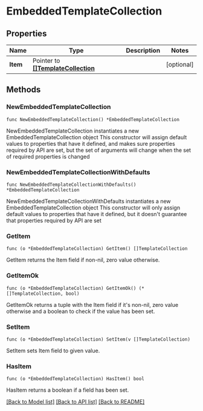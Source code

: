# EmbeddedTemplateCollection

## Properties

Name | Type | Description | Notes
------------ | ------------- | ------------- | -------------
**Item** | Pointer to [**[]TemplateCollection**](TemplateCollection.md) |  | [optional] 

## Methods

### NewEmbeddedTemplateCollection

`func NewEmbeddedTemplateCollection() *EmbeddedTemplateCollection`

NewEmbeddedTemplateCollection instantiates a new EmbeddedTemplateCollection object
This constructor will assign default values to properties that have it defined,
and makes sure properties required by API are set, but the set of arguments
will change when the set of required properties is changed

### NewEmbeddedTemplateCollectionWithDefaults

`func NewEmbeddedTemplateCollectionWithDefaults() *EmbeddedTemplateCollection`

NewEmbeddedTemplateCollectionWithDefaults instantiates a new EmbeddedTemplateCollection object
This constructor will only assign default values to properties that have it defined,
but it doesn't guarantee that properties required by API are set

### GetItem

`func (o *EmbeddedTemplateCollection) GetItem() []TemplateCollection`

GetItem returns the Item field if non-nil, zero value otherwise.

### GetItemOk

`func (o *EmbeddedTemplateCollection) GetItemOk() (*[]TemplateCollection, bool)`

GetItemOk returns a tuple with the Item field if it's non-nil, zero value otherwise
and a boolean to check if the value has been set.

### SetItem

`func (o *EmbeddedTemplateCollection) SetItem(v []TemplateCollection)`

SetItem sets Item field to given value.

### HasItem

`func (o *EmbeddedTemplateCollection) HasItem() bool`

HasItem returns a boolean if a field has been set.


[[Back to Model list]](../README.md#documentation-for-models) [[Back to API list]](../README.md#documentation-for-api-endpoints) [[Back to README]](../README.md)


